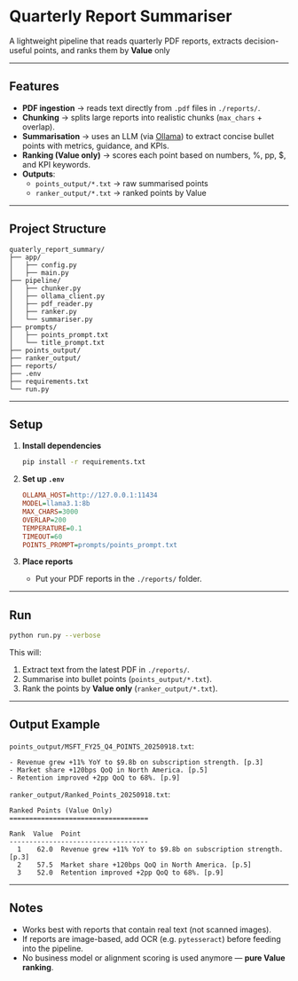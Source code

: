 # Quarterly Report Summariser

A lightweight pipeline that reads quarterly PDF reports, extracts decision-useful points, and ranks them by **Value** only

---

## Features
- **PDF ingestion** → reads text directly from `.pdf` files in `./reports/`.
- **Chunking** → splits large reports into realistic chunks (`max_chars` + overlap).
- **Summarisation** → uses an LLM (via [Ollama](https://ollama.ai/)) to extract concise bullet points with metrics, guidance, and KPIs.
- **Ranking (Value only)** → scores each point based on numbers, %, pp, $, and KPI keywords.
- **Outputs**:
  - `points_output/*.txt` → raw summarised points
  - `ranker_output/*.txt` → ranked points by Value

---

##  Project Structure
```
quaterly_report_summary/
├── app/
│   ├── config.py
│   ├── main.py
├── pipeline/
│   ├── chunker.py
│   ├── ollama_client.py
│   ├── pdf_reader.py
│   ├── ranker.py
│   └── summariser.py
├── prompts/
│   ├── points_prompt.txt
│   └── title_prompt.txt
├── points_output/
├── ranker_output/
├── reports/
├── .env
├── requirements.txt
└── run.py
```

---

## Setup

1. **Install dependencies**
   ```bash
   pip install -r requirements.txt
   ```

2. **Set up `.env`**
   ```ini
   OLLAMA_HOST=http://127.0.0.1:11434
   MODEL=llama3.1:8b
   MAX_CHARS=3000
   OVERLAP=200
   TEMPERATURE=0.1
   TIMEOUT=60
   POINTS_PROMPT=prompts/points_prompt.txt
   ```

3. **Place reports**
   - Put your PDF reports in the `./reports/` folder.

---

## Run

```bash
python run.py --verbose
```

This will:
1. Extract text from the latest PDF in `./reports/`.
2. Summarise into bullet points (`points_output/*.txt`).
3. Rank the points by **Value only** (`ranker_output/*.txt`).

---

## Output Example

`points_output/MSFT_FY25_Q4_POINTS_20250918.txt`:
```
- Revenue grew +11% YoY to $9.8b on subscription strength. [p.3]
- Market share +120bps QoQ in North America. [p.5]
- Retention improved +2pp QoQ to 68%. [p.9]
```

`ranker_output/Ranked_Points_20250918.txt`:
```
Ranked Points (Value Only)
===================================

Rank  Value  Point
-----------------------------------
  1    62.0  Revenue grew +11% YoY to $9.8b on subscription strength. [p.3]
  2    57.5  Market share +120bps QoQ in North America. [p.5]
  3    52.0  Retention improved +2pp QoQ to 68%. [p.9]
```

---

## Notes
- Works best with reports that contain real text (not scanned images).
- If reports are image-based, add OCR (e.g. `pytesseract`) before feeding into the pipeline.
- No business model or alignment scoring is used anymore — **pure Value ranking**.

